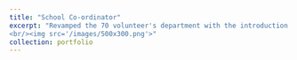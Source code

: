 ```yaml
---
title: "School Co-ordinator"
excerpt: "Revamped the 70 volunteer's department with the introduction of class heads, which resulted in an increase in the average marks of students by 3.4% and 10th pass percentage by 12%.
<br/><img src='/images/500x300.png'>"
collection: portfolio
---
```


